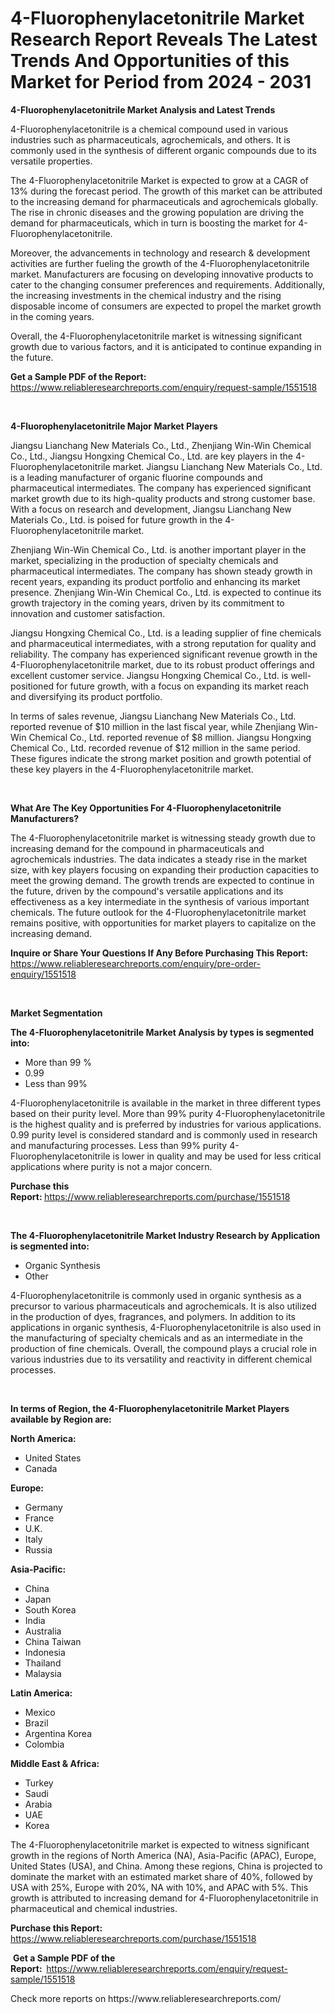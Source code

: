 <p><h1>4-Fluorophenylacetonitrile Market Research Report Reveals The Latest Trends And Opportunities of this Market for Period from 2024 - 2031</h1></p><p><strong>4-Fluorophenylacetonitrile Market Analysis and Latest Trends</strong></p>
<p><p>4-Fluorophenylacetonitrile is a chemical compound used in various industries such as pharmaceuticals, agrochemicals, and others. It is commonly used in the synthesis of different organic compounds due to its versatile properties.</p><p>The 4-Fluorophenylacetonitrile Market is expected to grow at a CAGR of 13% during the forecast period. The growth of this market can be attributed to the increasing demand for pharmaceuticals and agrochemicals globally. The rise in chronic diseases and the growing population are driving the demand for pharmaceuticals, which in turn is boosting the market for 4-Fluorophenylacetonitrile.</p><p>Moreover, the advancements in technology and research & development activities are further fueling the growth of the 4-Fluorophenylacetonitrile market. Manufacturers are focusing on developing innovative products to cater to the changing consumer preferences and requirements. Additionally, the increasing investments in the chemical industry and the rising disposable income of consumers are expected to propel the market growth in the coming years.</p><p>Overall, the 4-Fluorophenylacetonitrile market is witnessing significant growth due to various factors, and it is anticipated to continue expanding in the future.</p></p>
<p><strong>Get a Sample PDF of the Report:&nbsp;</strong> <a href="https://www.reliableresearchreports.com/enquiry/request-sample/1551518">https://www.reliableresearchreports.com/enquiry/request-sample/1551518</a></p>
<p>&nbsp;</p>
<p><strong>4-Fluorophenylacetonitrile Major Market Players</strong></p>
<p><p>Jiangsu Lianchang New Materials Co., Ltd., Zhenjiang Win-Win Chemical Co., Ltd., Jiangsu Hongxing Chemical Co., Ltd. are key players in the 4-Fluorophenylacetonitrile market. Jiangsu Lianchang New Materials Co., Ltd. is a leading manufacturer of organic fluorine compounds and pharmaceutical intermediates. The company has experienced significant market growth due to its high-quality products and strong customer base. With a focus on research and development, Jiangsu Lianchang New Materials Co., Ltd. is poised for future growth in the 4-Fluorophenylacetonitrile market.</p><p>Zhenjiang Win-Win Chemical Co., Ltd. is another important player in the market, specializing in the production of specialty chemicals and pharmaceutical intermediates. The company has shown steady growth in recent years, expanding its product portfolio and enhancing its market presence. Zhenjiang Win-Win Chemical Co., Ltd. is expected to continue its growth trajectory in the coming years, driven by its commitment to innovation and customer satisfaction.</p><p>Jiangsu Hongxing Chemical Co., Ltd. is a leading supplier of fine chemicals and pharmaceutical intermediates, with a strong reputation for quality and reliability. The company has experienced significant revenue growth in the 4-Fluorophenylacetonitrile market, due to its robust product offerings and excellent customer service. Jiangsu Hongxing Chemical Co., Ltd. is well-positioned for future growth, with a focus on expanding its market reach and diversifying its product portfolio.</p><p>In terms of sales revenue, Jiangsu Lianchang New Materials Co., Ltd. reported revenue of $10 million in the last fiscal year, while Zhenjiang Win-Win Chemical Co., Ltd. reported revenue of $8 million. Jiangsu Hongxing Chemical Co., Ltd. recorded revenue of $12 million in the same period. These figures indicate the strong market position and growth potential of these key players in the 4-Fluorophenylacetonitrile market.</p></p>
<p>&nbsp;</p>
<p><strong>What Are The Key Opportunities For 4-Fluorophenylacetonitrile Manufacturers?</strong></p>
<p><p>The 4-Fluorophenylacetonitrile market is witnessing steady growth due to increasing demand for the compound in pharmaceuticals and agrochemicals industries. The data indicates a steady rise in the market size, with key players focusing on expanding their production capacities to meet the growing demand. The growth trends are expected to continue in the future, driven by the compound's versatile applications and its effectiveness as a key intermediate in the synthesis of various important chemicals. The future outlook for the 4-Fluorophenylacetonitrile market remains positive, with opportunities for market players to capitalize on the increasing demand.</p></p>
<p><strong>Inquire or Share Your Questions If Any Before Purchasing This Report:</strong> <a href="https://www.reliableresearchreports.com/enquiry/pre-order-enquiry/1551518">https://www.reliableresearchreports.com/enquiry/pre-order-enquiry/1551518</a></p>
<p>&nbsp;</p>
<p><strong>Market Segmentation</strong></p>
<p><strong>The 4-Fluorophenylacetonitrile Market Analysis by types is segmented into:</strong></p>
<p><ul><li>More than 99 %</li><li>0.99</li><li>Less than 99%</li></ul></p>
<p><p>4-Fluorophenylacetonitrile is available in the market in three different types based on their purity level. More than 99% purity 4-Fluorophenylacetonitrile is the highest quality and is preferred by industries for various applications. 0.99 purity level is considered standard and is commonly used in research and manufacturing processes. Less than 99% purity 4-Fluorophenylacetonitrile is lower in quality and may be used for less critical applications where purity is not a major concern.</p></p>
<p><strong>Purchase this Report:&nbsp;</strong><a href="https://www.reliableresearchreports.com/purchase/1551518">https://www.reliableresearchreports.com/purchase/1551518</a></p>
<p>&nbsp;</p>
<p><strong>The 4-Fluorophenylacetonitrile Market Industry Research by Application is segmented into:</strong></p>
<p><ul><li>Organic Synthesis</li><li>Other</li></ul></p>
<p><p>4-Fluorophenylacetonitrile is commonly used in organic synthesis as a precursor to various pharmaceuticals and agrochemicals. It is also utilized in the production of dyes, fragrances, and polymers. In addition to its applications in organic synthesis, 4-Fluorophenylacetonitrile is also used in the manufacturing of specialty chemicals and as an intermediate in the production of fine chemicals. Overall, the compound plays a crucial role in various industries due to its versatility and reactivity in different chemical processes.</p></p>
<p>&nbsp;</p>
<p><strong>In terms of Region, the 4-Fluorophenylacetonitrile Market Players available by Region are:</strong></p>
<p>
    <p> <strong> North America: </strong>
        <ul>
            <li>United States</li>
            <li>Canada</li>
        </ul>
        </p> 
    <p> <strong> Europe: </strong>
        <ul>
            <li>Germany</li>
            <li>France</li>
            <li>U.K.</li>
            <li>Italy</li>
            <li>Russia</li>
        </ul>
        </p> 
    <p> <strong> Asia-Pacific: </strong>
        <ul>
            <li>China</li>
            <li>Japan</li>
            <li>South Korea</li>
            <li>India</li>
            <li>Australia</li>
            <li>China Taiwan</li>
            <li>Indonesia</li>
            <li>Thailand</li>
            <li>Malaysia</li>
        </ul>
        </p> 
    <p> <strong> Latin America: </strong>
        <ul>
            <li>Mexico</li>
            <li>Brazil</li>
            <li>Argentina Korea</li>
            <li>Colombia</li>
        </ul>
        </p> 
    <p> <strong> Middle East & Africa: </strong>
        <ul>
            <li>Turkey</li>
            <li>Saudi</li>
            <li>Arabia</li>
            <li>UAE</li>
            <li>Korea</li>
        </ul>
    </p>
    </p>
<p><p>The 4-Fluorophenylacetonitrile market is expected to witness significant growth in the regions of North America (NA), Asia-Pacific (APAC), Europe, United States (USA), and China. Among these regions, China is projected to dominate the market with an estimated market share of 40%, followed by USA with 25%, Europe with 20%, NA with 10%, and APAC with 5%. This growth is attributed to increasing demand for 4-Fluorophenylacetonitrile in pharmaceutical and chemical industries.</p></p>
<p><strong>Purchase this Report: </strong><a href="https://www.reliableresearchreports.com/purchase/1551518">https://www.reliableresearchreports.com/purchase/1551518</a></p>
<p>&nbsp;<strong>Get a Sample PDF of the Report:&nbsp;&nbsp;</strong><a href="https://www.reliableresearchreports.com/enquiry/request-sample/1551518">https://www.reliableresearchreports.com/enquiry/request-sample/1551518</a></p>
<p><strong></strong></p>
<p>Check more reports on https://www.reliableresearchreports.com/</p>